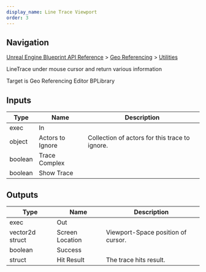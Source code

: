 ```yaml
---
display_name: Line Trace Viewport
order: 3
---
```

## Navigation

[Unreal Engine Blueprint API Reference](https://dev.epicgames.com/documentation/en-us/unreal-engine/BlueprintAPI) > [Geo Referencing](https://dev.epicgames.com/documentation/en-us/unreal-engine/BlueprintAPI/GeoReferencing) > [Utilities](https://dev.epicgames.com/documentation/en-us/unreal-engine/BlueprintAPI/GeoReferencing/Utilities)

LineTrace under mouse cursor and return various information

Target is Geo Referencing Editor BPLibrary

## Inputs

| Type | Name | Description |
| --- | --- | --- |
| exec | In |  |
| object | Actors to Ignore | Collection of actors for this trace to ignore. |
| boolean | Trace Complex |  |
| boolean | Show Trace |  |

## Outputs

| Type | Name | Description |
| --- | --- | --- |
| exec | Out |  |
| vector2d struct | Screen Location | Viewport-Space position of cursor. |
| boolean | Success |  |
| struct | Hit Result | The trace hits result. |

